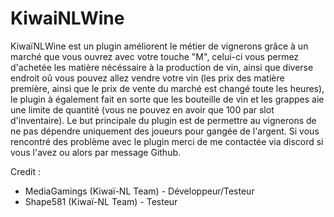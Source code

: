 # KiwaiNLWine

KiwaïNLWine est un plugin améliorent le métier de vignerons grâce à un marché que vous ouvrez avec votre touche "M", celui-ci vous permez d'achetée les matière nécéssaire à la production de vin, ainsi que diverse endroit oû vous pouvez allez vendre votre vin (les prix des matière première, ainsi que le prix de vente du marché est changé toute les heures), le plugin à également fait en sorte que les bouteille de vin et les grappes aie une limite de quantité (vous ne pouvez en avoir que 100 par slot d'inventaire). Le but principale du plugin est de permettre au vignerons de ne pas dépendre uniquement des joueurs pour gangée de l'argent. Si vous rencontré des problème avec le plugin merci de me contactée via discord si vous l'avez ou alors par message Github.

Credit :
- MediaGamings (Kiwaï-NL Team) - Développeur/Testeur
- Shape581 (Kiwaï-NL Team) - Testeur
